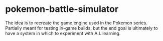 # pokemon-battle-simulator
The idea is to recreate the game engine used in the Pokemon series.
Partially meant for testing in-game builds, but the end goal is ultimately to have a system in which to experiment with A.I. learning.
